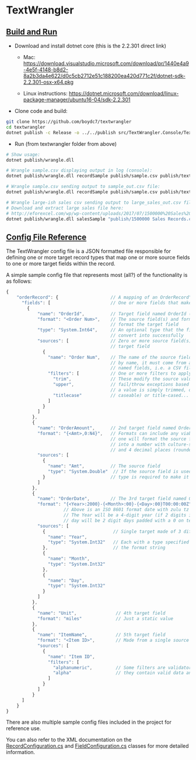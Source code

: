 # TextWrangler

## [Build and Run](#buildrun)

* Download and install dotnet core (this is the 2.2.301 direct link)
  * Mac: <https://download.visualstudio.microsoft.com/download/pr/1440e4a9-4e5f-4148-b8d2-8a2b3da4e622/d0c5cb2712e51c188200ea420d771c2f/dotnet-sdk-2.2.301-osx-x64.pkg>

  * Linux instructions: <https://dotnet.microsoft.com/download/linux-package-manager/ubuntu16-04/sdk-2.2.301>

* Clone code and build:
```bash
git clone https://github.com/boydc7/textwrangler
cd textwrangler
dotnet publish -c Release -o ../../publish src/TextWrangler.Console/TextWrangler.Console.csproj
```
* Run (from textwrangler folder from above)
```bash
# Show usage:
dotnet publish/wrangle.dll

# Wrangle sample.csv displaying output in log (console):
dotnet publish/wrangle.dll recordSample publish/sample.csv publish/textwrangler.json

# Wrangle sample.csv sending output to sample_out.csv file:
dotnet publish/wrangle.dll recordSample publish/sample.csv publish/textwrangler.json 0 publish/sample_out.csv

# Wrangle large-ish sales csv sending output to large_sales_out.csv file:
# Download and extract large sales file here:
# http://eforexcel.com/wp/wp-content/uploads/2017/07/1500000%20Sales%20Records.zip
dotnet publish/wrangle.dll salesSample "publish/1500000 Sales Records.csv" publish/textwrangler.json 0 publish/large_sales_out.csv
```

## [Config File Reference](#configref)

The TextWrangler config file is a JSON formatted file responsible for defining one or more target record types that map one or more source fields to one or more target fields within the record.  

A simple sample config file that represents most (all?) of the functionality is as follows:

```javascript
{
    "orderRecord": {                    // A mapping of an OrderRecord"
      "fields": [                       // One or more fields that make up the order
        {
            "name": "OrderId",          // Target field named OrderId (Target fields are outputs)  
            "format": "<Order Num>",    // The source field(s) and format specifier used to create and
                                        // format the target field
            "type": "System.Int64",     // An optional type that the final target field value MUST 
                                        // convert into successfully
            "sources": [                // Zero or more source field(s) that are used to build this 
                                        // target field
              {         
                "name": "Order Num",    // The name of the source field. To reference a source field 
                                        // by name, it must come from a file format that supports 
                                        // named fields, i.e. a CSV file with valid headers, JSON,...
                "filters": [            // One or more filters to apply to the source field before using
                  "trim",               // These modify the source value in some way, and do not 
                  "upper",              // fail/throw exceptions based on the contents of the field
                                        // a value is simply trimmed, or upper-cased (if upper-
                  "titlecase"           // caseable) or title-cased...
                ]
              }
            ]
          },
          {
            "name": "OrderAmount",      // 2nd target field named OrderAmount
            "format": "{<Amt>,0:N4}",   // Formats can include any viable .NET format string (this
                                        // one will format the source field Amt value from a double 
                                        // into a number with culture-specific thousands separators
                                        // and 4 decimal places (rounded)
            "sources": [
              {
                "name": "Amt",          // The source field 
                "type": "System.Double"  // If the source field is used in a format string, the 
              }                         // type is required to make it work contextually correctly
            ]
          },
          {
            "name": "OrderDate",        // The 3rd target field named OrderDate
            "format": "{<Year>:2000}-{<Month>:00}-{<Day>:00}T00:00:00Z",  
                      // Above is an ISO 8601 format date with zulu tz build from 3 source fields
                      // The Year will be a 4-digit year (if 2 digits it will be 20xx), month and
                      // day will be 2 digit days padded with a 0 on teh left
            "sources": [
              {                          // Single target made of 3 different source fields
                "name": "Year",
                "type": "System.Int32"   // Each with a type specified to work contextually in 
              },                         // the format string
              {
                "name": "Month",
                "type": "System.Int32"
              },
              {
                "name": "Day",
                "type": "System.Int32"
              }
            ]
          },
          {
            "name": "Unit",               // 4th target field
            "format": "miles"             // Just a static value
          },
          {
            "name": "ItemName",           // 5th target field
            "format": "<Item ID>",        // Made from a single source field
            "sources": [
              {
                "name": "Item ID",
                "filters": [
                  "alphanumeric",         // Some filters are validators that do not change the field but verify
                  "alpha"                 // they contain valid data and throw an excpeption otherwise
                ]
              }
            ]
          }
      ]
    }
}
```

There are also multiple sample config files included in the project for reference use.

You can also refer to the XML documentation on the [RecordConfiguration.cs](src/TextWrangler/Configuration/RecordConfiguration.cs) and [FieldConfiguration.cs](src/TextWrangler/Models/FieldConfiguration.cs) classes for more detailed information.
 
### 

